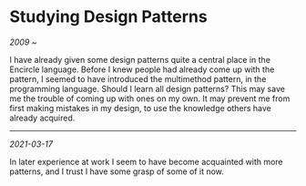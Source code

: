 Studying Design Patterns
========================

*2009 ~*

I have already given some design patterns quite a central place in the Encircle language.
Before I knew people had already come up with the pattern, I seemed to have introduced the multimethod pattern, in the programming language.
Should I learn all design patterns? This may save me the trouble of coming up with ones on my own. It may prevent me from first making mistakes in my design, to use the knowledge others have already acquired.

-----

*2021-03-17*

In later experience at work I seem to have become acquainted with more patterns, and I trust I have some grasp of some of it now.